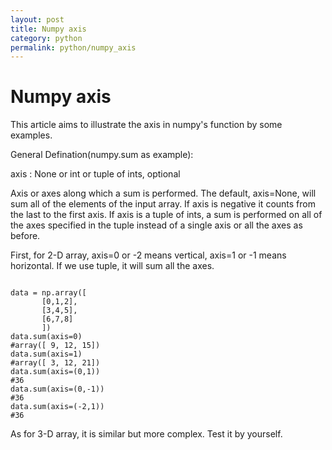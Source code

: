 ```yaml
---
layout: post
title: Numpy axis
category: python
permalink: python/numpy_axis
---
```


# Numpy axis

This article aims to illustrate the axis in numpy's function by some examples.

General Defination(numpy.sum as example):

axis : None or int or tuple of ints, optional

Axis or axes along which a sum is performed. The default, axis=None, will sum all of the elements of the input array.  If axis is negative it counts from the last to the first axis. If axis is a tuple of ints, a sum is performed on all of the axes specified in the tuple instead of a single axis or all the axes as before.

First, for 2-D array, axis=0 or -2 means vertical, axis=1 or -1 means horizontal. If we use tuple, it will sum all the axes.
<pre><code class='python'>
data = np.array([
       [0,1,2],
       [3,4,5],
       [6,7,8]
       ])
data.sum(axis=0)
#array([ 9, 12, 15])
data.sum(axis=1)
#array([ 3, 12, 21])
data.sum(axis=(0,1))
#36
data.sum(axis=(0,-1))
#36
data.sum(axis=(-2,1))
#36
</code></pre>
As for 3-D array, it is similar but more complex. Test it by yourself.




